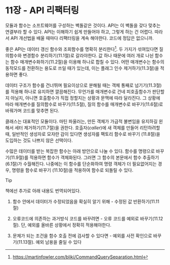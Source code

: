 # 11장 - API 리팩터링

모듈과 함수는 소프트웨어를 구성하는 벽돌같은 것이다. API는 이 벽돌을 갖다 맞추는 연결부라 할 수 있다.
API는 이해하기 쉽게 만들어야 하고, 그렇게 하는 건 어렵다.
따라서 API 개선법을 배울 때마다 리팩터링을 계속 해야한다. 코드에 정답은 없으니까.

좋은 API는 데이터 갱신 함수와 조회함수를 명확히 분리한다[^1].
두 가지가 섞여있다면 질의함수와 변경함수 분리하기(11.1절)로 갈라야한다.
값 하나 때문에 여러 개로 나뉜 함수는 함수 매개변수화하기(11.2절)을 이용해 하나로 합칠 수 있다.
어떤 매개변수는 함수의 동작모드를 전환하는 용도로 쓰일 때가 있는데, 이는 플래그 인수 제거하기(11.3절)을 적용하면 좋다.

데이터 구조가 함수를 건너뛰며 필요이상으로 분해될 때는 객체 통째로 넘기기(11.3절)를 적용해 하나로 유지하면 깔끔해진다.
무언가를 매개변수로 건네 피호출함수가 판단할지 아닐지, 아니면 호출함수가 직접 정할지는 상황과 문맥에 따라 달라진다.
그 상황에 따라 매개변수를 질의함수로 바꾸기(11.5절), 질의 함수를 매개변수로 바꾸기(11.6절)로 바꿔가며 코드를 맞추면 된다.

클래스는 대표적인 모듈이다. 마틴 파울러는, 만든 객체가 가급적 불변임을 유지하길 윈해서 세터 제거하기(11.7절)을 권한다.
호출자(_caller_)에 새 객체를 만들어 리턴하려할 때, 일반적인 생성자로 모자란 감이 있다면 생성자를 팩토리 함수로 바꾸기 (11.8절)을 도입하는 것도 나쁘지 않은 선택이다.

수많은 데이터를 받는 복잡한 함수는 아래 방안으로 나눌 수 있다.
함수를 명령으로 바꾸기(11.9절)를 적용하면 함수가 객체화된다. 그러면 그 함수의 본문에서 함수 추출하기(6.1절)가 수월해진다.
나중에는 이 함수를 단순화하여 명령 객체가 더 필요없어지는 경우, 명령을 함수로 바꾸기 (11.10절)을 적용하여 함수로 되돌릴 수 있다.


> [!TIP]
> 
> 책에선 추가로 아래 내용도 번역되어있다.
> 
> 1. 함수 안에서 데이터가 수정되었음을 확실히 알기 위해 - 수정된 값 반환하기(11.11절)
> 
> 2. 오류코드에 의존하는 과거방식 코드를 바꾸려면 - 오류 코드를 예외로 바꾸기(11.12절).
>  단, 예외를 올바른 상황에서 정확히 적용해야한다.
> 
> 3. 문제가 되는 조건을 함수 호출 전에 검사할 수 있다면 - 예외를 사전 확인으로 바꾸기(11.13절). 예외 남용을 줄일 수 있다 

[^1]: https://martinfowler.com/bliki/CommandQuerySeparation.html
